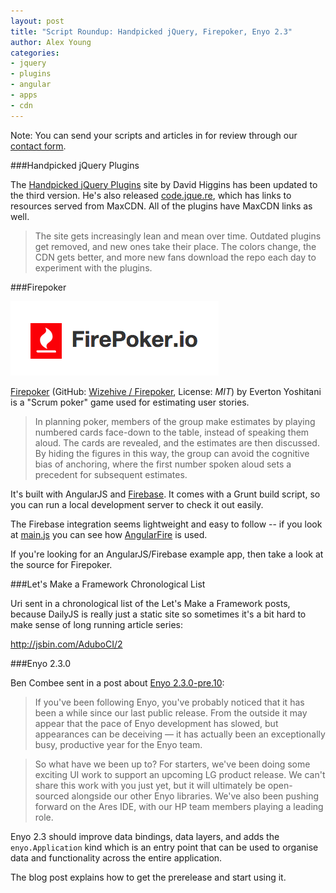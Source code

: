 ```yaml
---
layout: post
title: "Script Roundup: Handpicked jQuery, Firepoker, Enyo 2.3"
author: Alex Young
categories:
- jquery
- plugins
- angular
- apps
- cdn
---
```


<div class="intro">
Note: You can send your scripts and articles in for review through our <a href="/contact.html">contact form</a>.
</div>

###Handpicked jQuery Plugins

The [Handpicked jQuery Plugins](http://jque.re/) site by David Higgins has been updated to the third version.  He's also released [code.jque.re](http://code.jque.re/), which has links to resources served from MaxCDN.  All of the plugins have MaxCDN links as well.

> The site gets increasingly lean and mean over time. Outdated plugins get removed, and new ones take their place. The colors change, the CDN gets better, and more new fans download the repo each day to experiment with the plugins.

###Firepoker

![Firepoker](/images/posts/firepoker.png)

[Firepoker](http://firepoker.io/) (GitHub: [Wizehive / Firepoker](https://github.com/Wizehive/Firepoker), License: _MIT_) by Everton Yoshitani is a "Scrum poker" game used for estimating user stories.

> In planning poker, members of the group make estimates by playing numbered cards face-down to the table, instead of speaking them aloud. The cards are revealed, and the estimates are then discussed. By hiding the figures in this way, the group can avoid the cognitive bias of anchoring, where the first number spoken aloud sets a precedent for subsequent estimates.

It's built with AngularJS and [Firebase](https://www.firebase.com/).  It comes with a Grunt build script, so you can run a local development server to check it out easily.

The Firebase integration seems lightweight and easy to follow -- if you look at [main.js](https://github.com/Wizehive/Firepoker/blob/master/app/scripts/controllers/main.js) you can see how [AngularFire](https://github.com/firebase/angularFire) is used.

If you're looking for an AngularJS/Firebase example app, then take a look at the source for Firepoker.

###Let's Make a Framework Chronological List

Uri sent in a chronological list of the Let's Make a Framework posts, because DailyJS is really just a static site so sometimes it's a bit hard to make sense of long running article series:

<http://jsbin.com/AduboCI/2>

###Enyo 2.3.0

Ben Combee sent in a post about [Enyo 2.3.0-pre.10](http://blog.enyojs.com/post/64402443506/announcing-enyo-2-3-0-pre-10):

> If you've been following Enyo, you've probably noticed that it has been a while since our last public release. From the outside it may appear that the pace of Enyo development has slowed, but appearances can be deceiving — it has actually been an exceptionally busy, productive year for the Enyo team.

> So what have we been up to? For starters, we've been doing some exciting UI work to support an upcoming LG product release. We can't share this work with you just yet, but it will ultimately be open-sourced alongside our other Enyo libraries. We've also been pushing forward on the Ares IDE, with our HP team members playing a leading role.

Enyo 2.3 should improve data bindings, data layers, and adds the `enyo.Application` kind which is an entry point that can be used to organise data and functionality across the entire application.

The blog post explains how to get the prerelease and start using it.

